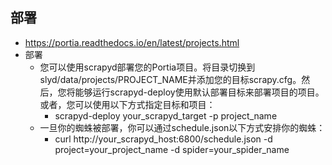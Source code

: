 ## 部署
- https://portia.readthedocs.io/en/latest/projects.html
- 部署
    - 您可以使用scrapyd部署您的Portia项目。将目录切换到slyd/data/projects/PROJECT_NAME并添加您的目标scrapy.cfg。然后，您将能够运行scrapyd-deploy使用默认部署目标来部署项目的项目。或者，您可以使用以下方式指定目标和项目：
        - scrapyd-deploy your_scrapyd_target -p project_name
    - 一旦你的蜘蛛被部署，你可以通过schedule.json以下方式安排你的蜘蛛：
        - curl http://your_scrapyd_host:6800/schedule.json -d project=your_project_name -d spider=your_spider_name
